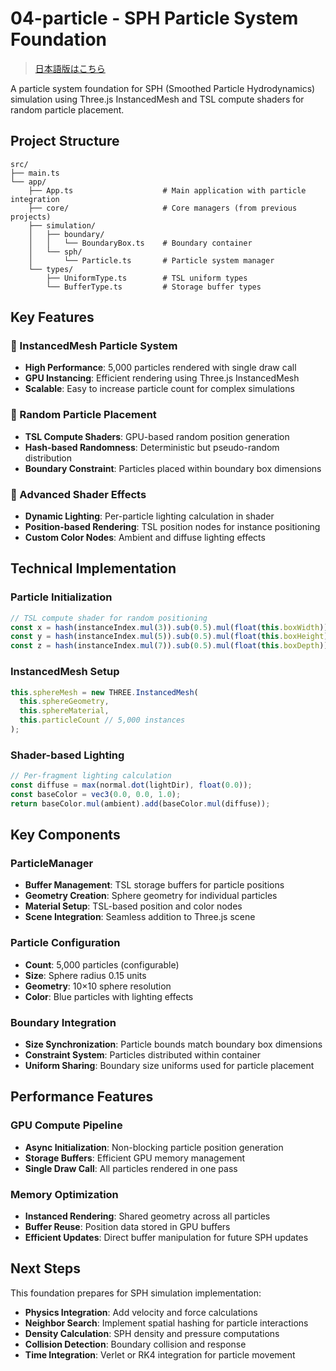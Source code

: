 # 04-particle - SPH Particle System Foundation

> [日本語版はこちら](README.ja.md)

A particle system foundation for SPH (Smoothed Particle Hydrodynamics) simulation using Three.js InstancedMesh and TSL compute shaders for random particle placement.

## Project Structure

```
src/
├── main.ts
└── app/
    ├── App.ts                    # Main application with particle integration
    ├── core/                     # Core managers (from previous projects)
    ├── simulation/
    │   ├── boundary/
    │   │   └── BoundaryBox.ts    # Boundary container
    │   └── sph/
    │       └── Particle.ts       # Particle system manager
    └── types/
        ├── UniformType.ts        # TSL uniform types
        └── BufferType.ts         # Storage buffer types
```

## Key Features

### 🎯 InstancedMesh Particle System

- **High Performance**: 5,000 particles rendered with single draw call
- **GPU Instancing**: Efficient rendering using Three.js InstancedMesh
- **Scalable**: Easy to increase particle count for complex simulations

### 🎲 Random Particle Placement

- **TSL Compute Shaders**: GPU-based random position generation
- **Hash-based Randomness**: Deterministic but pseudo-random distribution
- **Boundary Constraint**: Particles placed within boundary box dimensions

### 🎨 Advanced Shader Effects

- **Dynamic Lighting**: Per-particle lighting calculation in shader
- **Position-based Rendering**: TSL position nodes for instance positioning
- **Custom Color Nodes**: Ambient and diffuse lighting effects

## Technical Implementation

### Particle Initialization

```typescript
// TSL compute shader for random positioning
const x = hash(instanceIndex.mul(3)).sub(0.5).mul(float(this.boxWidth));
const y = hash(instanceIndex.mul(5)).sub(0.5).mul(float(this.boxHeight));
const z = hash(instanceIndex.mul(7)).sub(0.5).mul(float(this.boxDepth));
```

### InstancedMesh Setup

```typescript
this.sphereMesh = new THREE.InstancedMesh(
  this.sphereGeometry,
  this.sphereMaterial,
  this.particleCount // 5,000 instances
);
```

### Shader-based Lighting

```typescript
// Per-fragment lighting calculation
const diffuse = max(normal.dot(lightDir), float(0.0));
const baseColor = vec3(0.0, 0.0, 1.0);
return baseColor.mul(ambient).add(baseColor.mul(diffuse));
```

## Key Components

### ParticleManager

- **Buffer Management**: TSL storage buffers for particle positions
- **Geometry Creation**: Sphere geometry for individual particles
- **Material Setup**: TSL-based position and color nodes
- **Scene Integration**: Seamless addition to Three.js scene

### Particle Configuration

- **Count**: 5,000 particles (configurable)
- **Size**: Sphere radius 0.15 units
- **Geometry**: 10×10 sphere resolution
- **Color**: Blue particles with lighting effects

### Boundary Integration

- **Size Synchronization**: Particle bounds match boundary box dimensions
- **Constraint System**: Particles distributed within container
- **Uniform Sharing**: Boundary size uniforms used for particle placement

## Performance Features

### GPU Compute Pipeline

- **Async Initialization**: Non-blocking particle position generation
- **Storage Buffers**: Efficient GPU memory management
- **Single Draw Call**: All particles rendered in one pass

### Memory Optimization

- **Instanced Rendering**: Shared geometry across all particles
- **Buffer Reuse**: Position data stored in GPU buffers
- **Efficient Updates**: Direct buffer manipulation for future SPH updates

## Next Steps

This foundation prepares for SPH simulation implementation:

- **Physics Integration**: Add velocity and force calculations
- **Neighbor Search**: Implement spatial hashing for particle interactions
- **Density Calculation**: SPH density and pressure computations
- **Collision Detection**: Boundary collision and response
- **Time Integration**: Verlet or RK4 integration for particle movement
